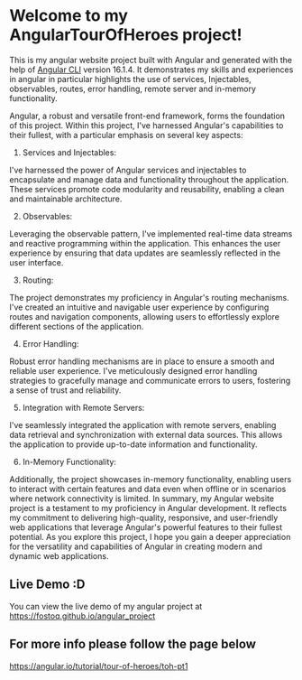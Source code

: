 # Welcome to my AngularTourOfHeroes project!

This is my angular website project built with Angular and generated with the help of [Angular CLI](https://github.com/angular/angular-cli) version 16.1.4. 
It demonstrates my skills and experiences in angular in particular highlights the use of services, Injectables, observables, routes, error handling, remote server and in-memory functionality. 

Angular, a robust and versatile front-end framework, forms the foundation of this project. Within this project, I've harnessed Angular's capabilities to their fullest, with a particular emphasis on several key aspects:

1. Services and Injectables:

I've harnessed the power of Angular services and injectables to encapsulate and manage data and functionality throughout the application. These services promote code modularity and reusability, enabling a clean and maintainable architecture.

2. Observables:

Leveraging the observable pattern, I've implemented real-time data streams and reactive programming within the application. This enhances the user experience by ensuring that data updates are seamlessly reflected in the user interface.

3. Routing:

The project demonstrates my proficiency in Angular's routing mechanisms. I've created an intuitive and navigable user experience by configuring routes and navigation components, allowing users to effortlessly explore different sections of the application.

4. Error Handling:

Robust error handling mechanisms are in place to ensure a smooth and reliable user experience. I've meticulously designed error handling strategies to gracefully manage and communicate errors to users, fostering a sense of trust and reliability.

5. Integration with Remote Servers:

I've seamlessly integrated the application with remote servers, enabling data retrieval and synchronization with external data sources. This allows the application to provide up-to-date information and functionality.

6. In-Memory Functionality:

Additionally, the project showcases in-memory functionality, enabling users to interact with certain features and data even when offline or in scenarios where network connectivity is limited.
In summary, my Angular website project is a testament to my proficiency in Angular development. It reflects my commitment to delivering high-quality, responsive, and user-friendly web applications that leverage Angular's powerful features to their fullest potential. As you explore this project, I hope you gain a deeper appreciation for the versatility and capabilities of Angular in creating modern and dynamic web applications.


## Live Demo :D

You can view the live demo of my angular project at https://fostoq.github.io/angular_project

## For more info please follow the page below

https://angular.io/tutorial/tour-of-heroes/toh-pt1
